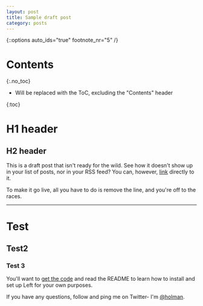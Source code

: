 ```yaml
---
layout: post
title: Sample draft post
category: posts
---
```


{::options auto_ids="true" footnote_nr="5" /}

# Contents
{:.no_toc}

* Will be replaced with the ToC, excluding the "Contents" header

{:toc}

# H1 header

## H2 header

This is a draft post that isn't ready for the wild. See how it doesn't show up in your list of posts, nor in your RSS feed? You can, however, [link](/posts/draft) directly to it.

To make it go live, all you have to do is remove the line, and you're off to the races.

---

# Test

## Test2

### Test 3

You'll want to [get the code][left] and read the README to learn how to
install and set up Left for your own purposes.

If you have any questions, follow and ping me on Twitter- I'm
[@holman][twitter].

[jekyll]: https://github.com/mojombo/jekyll
[zh]: http://zachholman.com
[left]: https://github.com/holman/left#readme
[twitter]: https://twitter.com/holman
